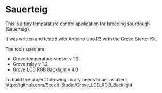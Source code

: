 # Sauerteig

This is a tiny temparature control application for breeding sourdough (Sauerteig).

It was written and tested with Arduino Uno R3 with the Grove Starter Kit.

The tools used are:
- Grove temperature sensor v 1.2
- Grove relay v 1.2
- Grove LCD RGB Backlight v 4.0

To build the project following library needs to be installed:
https://github.com/Seeed-Studio/Grove_LCD_RGB_Backlight
